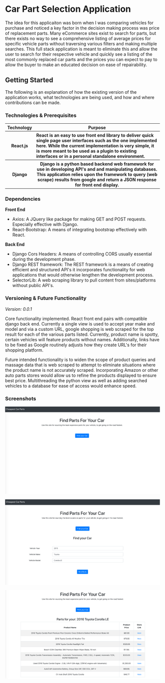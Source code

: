 # Car Part Selection Application

The idea for this applicaiton was born when I was comparing vehicles for purchase and noticed a key factor
in the decision making process was price of replacement parts. Many eCommerce sites exist to search for parts,
but there exists no way to see a comprehensive listing of average prices for specific vehicle parts without traversing
various filters and making multiple searches. This full stack application is meant to eliminate this and allow the user
to search for their respective vehicle and quickly see a listing of the most commonly replaced car parts and the prices you
can expect to pay to allow the buyer to make an educated decision on ease of repairability.

## Getting Started

The following is an explanation of how the existing version of the application works, what technologies are being used, and
how and where contributions can be made.

### Technologies & Prerequisites

<table style="width: 100%">
<tr>
<th>Technology</th>
<th>Purpose</th>
</tr>
<tr>
<th><strong>React.js</strong></th>
<th style="text-align: left">React is an easy to use front end library to deliver quick single page user interfaces such as the one implemented here.
While the current implementation is very simple, it is more meant to be used as a plugin to existing interfaces or in a
personal standalone environment.</th>
</tr>
<tr>
<th>Django</th>
<th>Django is a python based backend web framework for use in developing API's and and manipulating databases. This application
relies upon the framework to query (web scrape) results from google and return a JSON response for front end display.
</table>

### Dependencies
<strong>Front End</strong>


- Axios: A JQuery like package for making GET and POST requests. Especially effective with Django.
- React-Bootstrap: A means of integrating bootstrap effectively with React.


<strong>Back End</strong>
- Django Cors Headers: A means of controlling CORS usually essential during the development phase.
- Django REST framework: The REST framework is a means of creating efficient and structured API's it incorporates functionality for web applications that would otherwise lengthen the development process.
- SelectorLib: A web scraping library to pull content from sites/platforms without public API's.


### Versioning & Future Functionality

<i>Version: 0.0.1</i>

Core functionality implemented. React front end pairs with compatible django back end. Currently a single view is used to
accept year make and model and via a custom URL, google shopping is web scraped for the top result for each of the various parts
listed. Currently, product name is spotty, certain vehicles will feature products without names. Additionally, links have to be
fixed as Google routinely adjusts how they create URL's for their shopping platform.

Future intended functionality is to widen the scope of product queries and massage data that is web scraped to attempt to
eliminate situations where the product name is not accurately scraped. Incorporating Amazon or other auto parts stores would
allow us to refine the products displayed to ensure best price. Multithreading the python view as well as adding searched vehicles
to a database for ease of access would enhance speed.


### Screenshots

![alt text](https://github.com/seandroke/car-parts-selector/blob/master/screenshots/Screen%20Shot%202019-11-29%20at%205.01.31%20PM.png)


![alt text](https://github.com/seandroke/car-parts-selector/blob/master/screenshots/Screen%20Shot%202019-11-29%20at%205.02.06%20PM.png)


![alt text](https://github.com/seandroke/car-parts-selector/blob/master/screenshots/Screen%20Shot%202019-11-29%20at%205.04.07%20PM.png)
